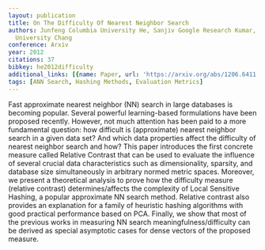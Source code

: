 ```yaml
---
layout: publication
title: On The Difficulty Of Nearest Neighbor Search
authors: Junfeng Columbia University He, Sanjiv Google Research Kumar, Shih-fu Columbia
  University Chang
conference: Arxiv
year: 2012
citations: 37
bibkey: he2012difficulty
additional_links: [{name: Paper, url: 'https://arxiv.org/abs/1206.6411'}]
tags: [ANN Search, Hashing Methods, Evaluation Metrics]
---
```

Fast approximate nearest neighbor (NN) search in large databases is becoming
popular. Several powerful learning-based formulations have been proposed
recently. However, not much attention has been paid to a more fundamental
question: how difficult is (approximate) nearest neighbor search in a given
data set? And which data properties affect the difficulty of nearest neighbor
search and how? This paper introduces the first concrete measure called
Relative Contrast that can be used to evaluate the influence of several crucial
data characteristics such as dimensionality, sparsity, and database size
simultaneously in arbitrary normed metric spaces. Moreover, we present a
theoretical analysis to prove how the difficulty measure (relative contrast)
determines/affects the complexity of Local Sensitive Hashing, a popular
approximate NN search method. Relative contrast also provides an explanation
for a family of heuristic hashing algorithms with good practical performance
based on PCA. Finally, we show that most of the previous works in measuring NN
search meaningfulness/difficulty can be derived as special asymptotic cases for
dense vectors of the proposed measure.
